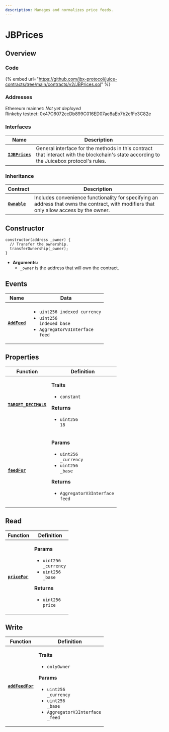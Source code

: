 ```yaml
---
description: Manages and normalizes price feeds.
---
```


# JBPrices

## Overview

### Code

{% embed url="https://github.com/jbx-protocol/juice-contracts/tree/main/contracts/v2/JBPrices.sol" %}

### **Addresses**

Ethereum mainnet: _Not yet deployed_\
Rinkeby testnet: 0x47C6072ccDb899C016ED07ae8aEb7b2cfFe3C82e

### **Interfaces**

| Name                                             | Description                                                                                                                              |
| ------------------------------------------------ | ---------------------------------------------------------------------------------------------------------------------------------------- |
| [**`IJBPrices`**](../../interfaces/ijbprices.md) | General interface for the methods in this contract that interact with the blockchain's state according to the Juicebox protocol's rules. |

### **Inheritance**

| Contract                                                                  | Description                                                                                                                              |
| ------------------------------------------------------------------------- | ---------------------------------------------------------------------------------------------------------------------------------------- |
| [**`Ownable`**](https://docs.openzeppelin.com/contracts/4.x/api/security) | Includes convenience functionality for specifying an address that owns the contract, with modifiers that only allow access by the owner. |

## Constructor

```solidity
constructor(address _owner) {
  // Transfer the ownership.
  transferOwnership(_owner);
}
```

* **Arguments:**
  * `_owner` is the address that will own the contract.
## Events

| Name                               | Data                                                                                                                                                                                    |
| ---------------------------------- | --------------------------------------------------------------------------------------------------------------------------------------------------------------------------------------- |
| [**`AddFeed`**](events/addfeed.md) | <ul><li><code>uint256 indexed currency</code></li><li><code>uint256 indexed base</code></li><li><code>AggregatorV3Interface feed</code></li></ul> |

## Properties

| Function                                                          | Definition                                                                                                                                                                                                |
| ----------------------------------------------------------------- | --------------------------------------------------------------------------------------------------------------------------------------------------------------------------------------------------------- |
| [**`TARGET_DECIMALS`**](properties/targetdecimals.md)             | <p><strong>Traits</strong></p><ul><li><code>constant</code></li></ul><p><strong>Returns</strong></p><ul><li><code>uint256 18</code></li></ul>                                                             |
| [**`feedFor`**](properties/feedfor.md)                            | <p><strong>Params</strong></p><ul><li><code>uint256 _currency</code></li><li><code>uint256 _base</code></li></ul><p><strong>Returns</strong></p><ul><li><code>AggregatorV3Interface feed</code></li></ul> |

## Read

| Function                                 | Definition                                                                                                                                                                                   |
| ---------------------------------------- | -------------------------------------------------------------------------------------------------------------------------------------------------------------------------------------------- |
| [**`priceFor`**](read/getethpricefor.md) | <p><strong>Params</strong></p><ul><li><code>uint256 _currency</code></li><li><code>uint256 _base</code></li></ul><p><strong>Returns</strong></p><ul><li><code>uint256 price</code></li></ul> |

## Write

| Function                             | Definition                                                                                                                                                                                                                               |
| ------------------------------------ | ---------------------------------------------------------------------------------------------------------------------------------------------------------------------------------------------------------------------------------------- |
| [**`addFeedFor`**](write/addfeed.md) | <p><strong>Traits</strong></p><ul><li><code>onlyOwner</code></li></ul><p><strong>Params</strong></p><ul><li><code>uint256 _currency</code></li><li><code>uint256 _base</code></li><li><code>AggregatorV3Interface _feed</code></li></ul> |
